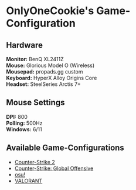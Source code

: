 # OnlyOneCookie's Game-Configuration 

## Hardware
**Monitor:** BenQ XL2411Z  
**Mouse:** Glorious Model O (Wireless)  
**Mousepad:** propads.gg custom   
**Keyboard:** HyperX Alloy Origins Core  
**Headset:** SteelSeries Arctis 7+  

## Mouse Settings
**DPI:** 800  
**Polling:** 500Hz  
**Windows:** 6/11 

## Available Game-Configurations
- [Counter-Strike 2](https://github.com/OnlyOneCookie/Game-Configurations/blob/master/cs2.md)
- [Counter-Strike: Global Offensive](https://github.com/OnlyOneCookie/Game-Configurations/blob/master/csgo.md)
- [osu!](https://github.com/OnlyOneCookie/Game-Configurations/blob/master/osu!.md)
- [VALORANT](https://github.com/OnlyOneCookie/Game-Configurations/blob/master/valorant.md)
